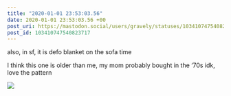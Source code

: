 ```yaml
---
title: "2020-01-01 23:53:03.56"
date: 2020-01-01 23:53:03.56 +00
post_uri: https://mastodon.social/users/gravely/statuses/103410747540823717
post_id: 103410747540823717
---
```

also, in sf, it is defo blanket on the sofa time

I think this one is older than me, my mom probably bought in the ‘70s idk, love the pattern


![](/images/23409425.jpg)

